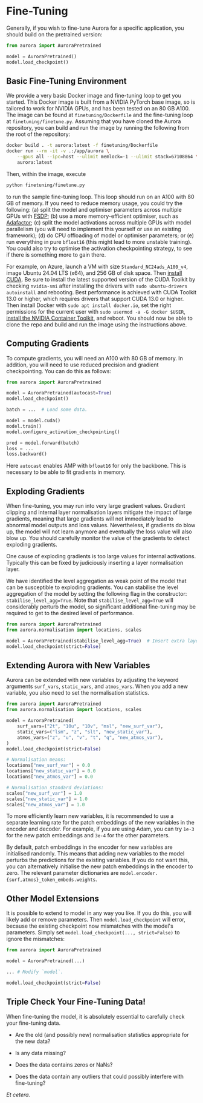 # Fine-Tuning

Generally, if you wish to fine-tune Aurora for a specific application,
you should build on the pretrained version:

```python
from aurora import AuroraPretrained

model = AuroraPretrained()
model.load_checkpoint()
```

## Basic Fine-Tuning Environment

We provide a very basic Docker image and fine-tuning loop to get you started.
This Docker image is built from a NVIDIA PyTorch base image,
so is tailored to work for NVIDIA GPUs, and has been tested on an 80 GB A100.
The image can be found at `finetuning/Dockerfile` and the fine-tuning
loop at `finetuning/finetune.py`.
Assuming that you have cloned the Aurora repository, you can build and run
the image by running the following from the root of the repository:

```bash
docker build . -t aurora:latest -f finetuning/Dockerfile
docker run --rm -it -v .:/app/aurora \
    --gpus all --ipc=host --ulimit memlock=-1 --ulimit stack=67108864 \
    aurora:latest
```

Then, within the image, execute

```bash
python finetuning/finetune.py
```

to run the sample fine-tuning loop.
This loop should run on an A100 with 80 GB of memory.
If you need to reduce memory usage, you could try the following:
(a) split the model and optimiser parameters across multiple GPUs with
[FSDP](https://docs.pytorch.org/tutorials/intermediate/FSDP_tutorial.html);
(b) use a more memory-efficient optimiser, such as
[Adafactor](https://docs.pytorch.org/docs/stable/generated/torch.optim.Adafactor.html);
(c) split the model activations across multiple GPUs with model parallelism
(you will need to implement this yourself or use an existing framework);
(d) do CPU offloading of model or optimiser parameters; or
(e) run everything in pure `bfloat16` (this might lead to more unstable training).
You could also try to optimise the activation checkpointing strategy, to
see if there is something more to gain there.

For example, on Azure, launch a VM with size `Standard_NC24ads_A100_v4`, image
Ubuntu 24.04 LTS (x64), and 256 GB of disk space.
Then [install CUDA](https://learn.microsoft.com/en-us/azure/virtual-machines/linux/n-series-driver-setup).
Be sure to install the latest supported version of the CUDA Toolkit by
checking `nvidia-smi` after installing the drivers with
`sudo ubuntu-drivers autoinstall` and rebooting.
Best performance is achieved with CUDA Toolkit 13.0 or higher, which
requires drivers that support CUDA 13.0 or higher.
Then install Docker with `sudo apt install docker.io`,
set the right permissions for the current user with
`sudo usermod -a -G docker $USER`,
[install the NVIDIA Container Toolkit](https://docs.nvidia.com/datacenter/cloud-native/container-toolkit/latest/install-guide.html),
and reboot.
You should now be able to clone the repo and build and run the image using
the instructions above.



## Computing Gradients

To compute gradients, you will need an A100 with 80 GB of memory.
In addition, you will need to use reduced precision and gradient checkpointing.
You can do this as follows:

```python
from aurora import AuroraPretrained

model = AuroraPretrained(autocast=True)
model.load_checkpoint()

batch = ...  # Load some data.

model = model.cuda()
model.train()
model.configure_activation_checkpointing()

pred = model.forward(batch)
loss = ...
loss.backward()
```

Here `autocast` enables AMP with `bfloat16` for only the backbone.
This is necessary to be able to fit gradients in memory.

## Exploding Gradients

When fine-tuning, you may run into very large gradient values.
Gradient clipping and internal layer normalisation layers mitigate the impact
of large gradients,
meaning that large gradients will not immediately lead to abnormal model outputs and loss values.
Nevertheless, if gradients do blow up, the model will not learn anymore and eventually the loss value
will also blow up.
You should carefully monitor the value of the gradients to detect exploding gradients.

One cause of exploding gradients is too large values for internal activations.
Typically this can be fixed by judiciously inserting a layer normalisation layer.

We have identified the level aggregation as weak point of the model that can be susceptible
to exploding gradients.
You can stabilise the level aggregation of the model
by setting the following flag in the constructor: `stabilise_level_agg=True`.
Note that `stabilise_level_agg=True` will considerably perturb the model,
so significant additional fine-tuning may be required to get to the desired level of performance.

```python
from aurora import AuroraPretrained
from aurora.normalisation import locations, scales

model = AuroraPretrained(stabilise_level_agg=True)  # Insert extra layer norm. to mitigate exploding gradients.
model.load_checkpoint(strict=False)
```

## Extending Aurora with New Variables

Aurora can be extended with new variables by adjusting the keyword arguments `surf_vars`,
`static_vars`, and `atmos_vars`.
When you add a new variable, you also need to set the normalisation statistics.

```python
from aurora import AuroraPretrained
from aurora.normalisation import locations, scales

model = AuroraPretrained(
    surf_vars=("2t", "10u", "10v", "msl", "new_surf_var"),
    static_vars=("lsm", "z", "slt", "new_static_var"),
    atmos_vars=("z", "u", "v", "t", "q", "new_atmos_var"),
)
model.load_checkpoint(strict=False)

# Normalisation means:
locations["new_surf_var"] = 0.0
locations["new_static_var"] = 0.0
locations["new_atmos_var"] = 0.0

# Normalisation standard deviations:
scales["new_surf_var"] = 1.0
scales["new_static_var"] = 1.0
scales["new_atmos_var"] = 1.0
```

To more efficiently learn new variables, it is recommended to use a separate learning rate for
the patch embeddings of the new variables in the encoder and decoder.
For example, if you are using Adam, you can try `1e-3` for the new patch embeddings
and `3e-4` for the other parameters.

By default, patch embeddings in the encoder for new variables are initialised randomly.
This means that adding new variables to the model perturbs the predictions for the existing
variables.
If you do not want this, you can alternatively initialise the new patch embeddings in the encoder
to zero.
The relevant parameter dictionaries are `model.encoder.{surf,atmos}_token_embeds.weights`.

## Other Model Extensions

It is possible to extend to model in any way you like.
If you do this, you will likely add or remove parameters.
Then `model.load_checkpoint` will error,
because the existing checkpoint now mismatches with the model's parameters.
Simply set `model.load_checkpoint(..., strict=False)` to ignore the mismatches:

```python
from aurora import AuroraPretrained

model = AuroraPretrained(...)

... # Modify `model`.

model.load_checkpoint(strict=False)
```

## Triple Check Your Fine-Tuning Data!

When fine-tuning the model, it is absolutely essential to carefully check your fine-tuning data.

* Are the old (and possibly new) normalisation statistics appropriate for the new data?

* Is any data missing?

* Does the data contains zeros or NaNs?

* Does the data contain any outliers that could possibly interfere with fine-tuning?

_Et cetera._
